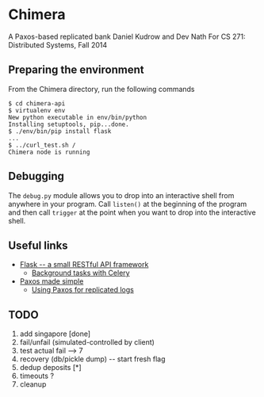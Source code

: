 # Chimera
A Paxos-based replicated bank
Daniel Kudrow and Dev Nath
For CS 271: Distributed Systems, Fall 2014

## Preparing the environment
From the Chimera directory, run the following commands

	$ cd chimera-api
	$ virtualenv env
	New python executable in env/bin/python
	Installing setuptools, pip...done.
	$ ./env/bin/pip install flask
	...
	$ ../curl_test.sh /
	Chimera node is running
## Debugging
The `debug.py` module allows you to drop into an interactive shell from anywhere in your program. Call `listen()` at the beginning of the program and then call `trigger` at the point when you want to drop into the interactive shell.

## Useful links
* [Flask -- a small RESTful API framework](http://flask.pocoo.org/)
  * [Background tasks with Celery](http://flask.pocoo.org/docs/0.10/patterns/celery/)
* [Paxos made simple](http://research.microsoft.com/en-us/um/people/lamport/pubs/paxos-simple.pdf)
  * [Using Paxos for replicated logs](http://www.youtube.com/watch?v=JEpsBg0AO6o)

## TODO

1. add singapore [done]
2. fail/unfail (simulated-controlled by client)
3. test actual fail --> 7
4. recovery (db/pickle dump) -- start fresh flag
5. dedup deposits [*]
6. timeouts ?
7. cleanup
